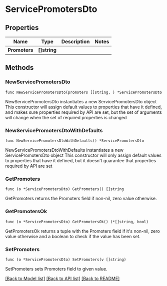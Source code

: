# ServicePromotersDto

## Properties

Name | Type | Description | Notes
------------ | ------------- | ------------- | -------------
**Promoters** | **[]string** |  | 

## Methods

### NewServicePromotersDto

`func NewServicePromotersDto(promoters []string, ) *ServicePromotersDto`

NewServicePromotersDto instantiates a new ServicePromotersDto object
This constructor will assign default values to properties that have it defined,
and makes sure properties required by API are set, but the set of arguments
will change when the set of required properties is changed

### NewServicePromotersDtoWithDefaults

`func NewServicePromotersDtoWithDefaults() *ServicePromotersDto`

NewServicePromotersDtoWithDefaults instantiates a new ServicePromotersDto object
This constructor will only assign default values to properties that have it defined,
but it doesn't guarantee that properties required by API are set

### GetPromoters

`func (o *ServicePromotersDto) GetPromoters() []string`

GetPromoters returns the Promoters field if non-nil, zero value otherwise.

### GetPromotersOk

`func (o *ServicePromotersDto) GetPromotersOk() (*[]string, bool)`

GetPromotersOk returns a tuple with the Promoters field if it's non-nil, zero value otherwise
and a boolean to check if the value has been set.

### SetPromoters

`func (o *ServicePromotersDto) SetPromoters(v []string)`

SetPromoters sets Promoters field to given value.



[[Back to Model list]](../README.md#documentation-for-models) [[Back to API list]](../README.md#documentation-for-api-endpoints) [[Back to README]](../README.md)


